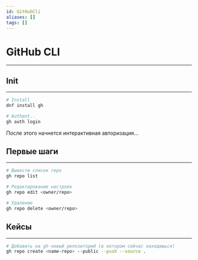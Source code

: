 ```yaml
---
id: GitHubCli
aliases: []
tags: []
---
```

# GitHub CLI
---

## Init
---
```bash
# Install
dnf install gh

# Authent..
gh auth login
```
После этого начнется интерактивная авторизация...

## Первые шаги
---
```bash
# Вывести список repo
gh repo list

# Редактирование настроек
gh repo edit <owner/repo>

# Удаление
gh repo delete <owner/repo>
```

## Кейсы
---
```bash
# Добавить на gh новый репозиторий (в котором сейчас находишься)
gh repo create <name-repo> --public --push --source .
```




